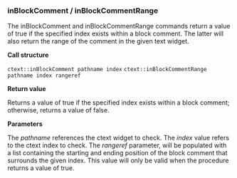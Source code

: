 ### inBlockComment / inBlockCommentRange

The inBlockComment and inBlockCommentRange commands return a value of true if the specified index exists within a block comment.  The latter will also return the range of the comment in the given text widget.

**Call structure**

`ctext::inBlockComment pathname index`
`ctext::inBlockCommentRange pathname index rangeref`

**Return value**

Returns a value of true if the specified index exists within a block comment; otherwise, returns a value of false.

**Parameters**

The _pathname_ references the ctext widget to check.  The _index_ value refers to the ctext index to check.  The _rangeref_ parameter, will be populated with a list containing the starting and ending position of the block comment that surrounds the given index.  This value will only be valid when the procedure returns a value of true.